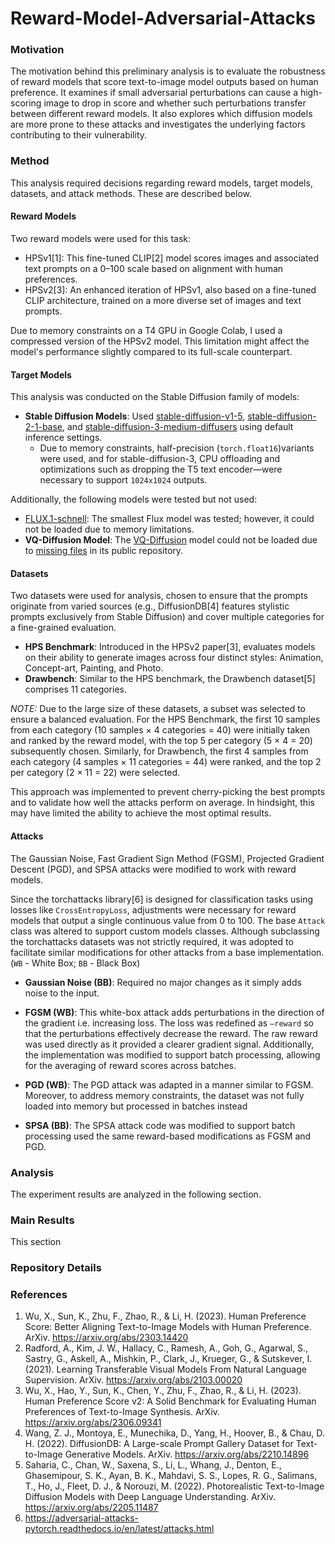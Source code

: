 # Reward-Model-Adversarial-Attacks

### Motivation
The motivation behind this preliminary analysis is to evaluate the robustness of reward models that score text-to-image model outputs based on human preference. It examines if small adversarial perturbations can cause a high-scoring image to drop in score and whether such perturbations transfer between different reward models. It also explores which diffusion models are more prone to these attacks and investigates the underlying factors contributing to their vulnerability.

### Method
This analysis required decisions regarding reward models, target models, datasets, and attack methods. These are described below.

#### Reward Models
Two reward models were used for this task:
- HPSv1[​1]: This fine-tuned CLIP[2] model scores images and associated text prompts on a 0–100 scale based on alignment with  human preferences.
- HPSv2[3​]: An enhanced iteration of HPSv1, also based on a fine-tuned CLIP architecture, trained on a more diverse set of images and text prompts.

Due to memory constraints on a T4 GPU in Google Colab, I used a compressed version of the HPSv2 model. This limitation might affect the model's performance slightly compared to its full-scale counterpart.

#### Target Models
This analysis was conducted on the Stable Diffusion family of models:
- **Stable Diffusion Models**: Used [stable-diffusion-v1-5](https://huggingface.co/stable-diffusion-v1-5/stable-diffusion-v1-5), [stable-diffusion-2-1-base](https://huggingface.co/stabilityai/stable-diffusion-2-1-base), and [stable-diffusion-3-medium-diffusers](stabilityai/stable-diffusion-3-medium-diffusers) using default inference settings. 
    - Due to memory constraints, half-precision (`torch.float16`)variants were used, and for stable-diffusion-3, CPU offloading and optimizations such as dropping the T5 text encoder—were necessary to support `1024x1024` outputs.

Additionally, the following models were tested but not used:
- [FLUX.1-schnell](https://huggingface.co/black-forest-labs/FLUX.1-schnell): The smallest Flux model was tested; however, it could not be loaded due to memory limitations.
- **VQ-Diffusion Model**: The [VQ-Diffusion](https://huggingface.co/microsoft/vq-diffusion-ithq/tree/main) model could not be loaded due to [missing files](https://huggingface.co/microsoft/vq-diffusion-ithq/tree/main) in its public repository.

#### Datasets
Two datasets were used for analysis, chosen to ensure that the prompts originate from varied sources (e.g., DiffusionDB[4] features stylistic prompts exclusively from Stable Diffusion) and cover multiple categories for a fine-grained evaluation.
- **HPS Benchmark**: Introduced in the HPSv2 paper[3], evaluates models on their ability to generate images across four distinct styles: Animation, Concept-art, Painting, and Photo. 
- **Drawbench**: Similar to the HPS benchmark, the Drawbench dataset[5] comprises 11 categories.

_NOTE:_ Due to the large size of these datasets, a subset was selected to ensure a balanced evaluation. For the HPS Benchmark, the first 10 samples from each category (10 samples × 4 categories = 40) were initially taken and ranked by the reward model, with the top 5 per category (5 × 4 = 20) subsequently chosen. Similarly, for Drawbench, the first 4 samples from each category (4 samples × 11 categories = 44) were ranked, and the top 2 per category (2 × 11 = 22) were selected.

This approach was implemented to prevent cherry-picking the best prompts and to validate how well the attacks perform on average. In hindsight, this may have limited the ability to achieve the most optimal results.


#### Attacks
The Gaussian Noise, Fast Gradient Sign Method (FGSM), Projected Gradient Descent (PGD), and SPSA attacks were modified to work with reward models. 

Since the torchattacks library[6] is designed for classification tasks using losses like `CrossEntropyLoss`, adjustments were necessary for reward models that output a single continuous value from 0 to 100. The base `Attack` class was altered to support custom models classes. Although subclassing the torchattacks datasets was not strictly required, it was adopted to facilitate similar modifications for other attacks from a base implementation. (`WB` - White Box; `BB` - Black Box)
- **Gaussian Noise (BB)**: Required no major changes as it simply adds noise to the input.

- **FGSM (WB)**: This white-box attack adds perturbations in the direction of the gradient i.e. increasing loss. The loss was redefined as `–reward` so that the perturbations effectively decrease the reward. The raw reward was used directly as it provided a clearer gradient signal. Additionally, the implementation was modified to support batch processing, allowing for the averaging of reward scores across batches.
- **PGD (WB)**: The PGD attack was adapted in a manner similar to FGSM. Moreover, to address memory constraints, the dataset was not fully loaded into memory but processed in batches instead
- **SPSA (BB)**: The SPSA attack code was modified to support batch processing used the same reward-based modifications as FGSM and PGD.


### Analysis
The experiment results are analyzed in the following section.

### Main Results
This section 

### Repository Details

### References
1. Wu, X., Sun, K., Zhu, F., Zhao, R., & Li, H. (2023). Human Preference Score: Better Aligning Text-to-Image Models with Human Preference. ArXiv. https://arxiv.org/abs/2303.14420
2. Radford, A., Kim, J. W., Hallacy, C., Ramesh, A., Goh, G., Agarwal, S., Sastry, G., Askell, A., Mishkin, P., Clark, J., Krueger, G., & Sutskever, I. (2021). Learning Transferable Visual Models From Natural Language Supervision. ArXiv. https://arxiv.org/abs/2103.00020
3. Wu, X., Hao, Y., Sun, K., Chen, Y., Zhu, F., Zhao, R., & Li, H. (2023). Human Preference Score v2: A Solid Benchmark for Evaluating Human Preferences of Text-to-Image Synthesis. ArXiv. https://arxiv.org/abs/2306.09341
4. Wang, Z. J., Montoya, E., Munechika, D., Yang, H., Hoover, B., & Chau, D. H. (2022). DiffusionDB: A Large-scale Prompt Gallery Dataset for Text-to-Image Generative Models. ArXiv. https://arxiv.org/abs/2210.14896
5. Saharia, C., Chan, W., Saxena, S., Li, L., Whang, J., Denton, E., Ghasemipour, S. K., Ayan, B. K., Mahdavi, S. S., Lopes, R. G., Salimans, T., Ho, J., Fleet, D. J., & Norouzi, M. (2022). Photorealistic Text-to-Image Diffusion Models with Deep Language Understanding. ArXiv. https://arxiv.org/abs/2205.11487
6. https://adversarial-attacks-pytorch.readthedocs.io/en/latest/attacks.html

